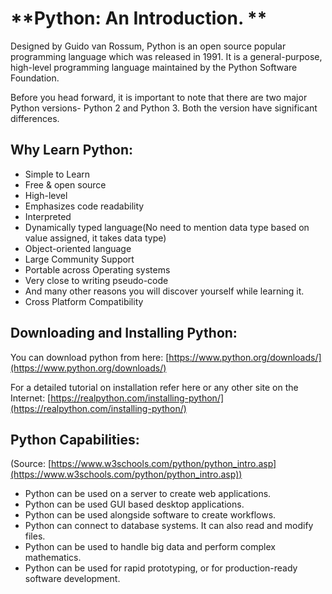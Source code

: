 # **Python: An Introduction. **

Designed by Guido van Rossum, Python is an open source popular programming language which was released in 1991. It is a  general-purpose, high-level programming language maintained by the Python Software Foundation. 

Before you head forward, it is important to note that there are two major Python versions- Python 2 and Python 3. Both the version have significant differences. 


## Why Learn Python:



*   Simple to Learn
*   Free & open source
*   High-level
*   Emphasizes code readability
*   Interpreted
*   Dynamically typed language(No need to mention data type based on value assigned, it takes data type)
*   Object-oriented language
*   Large Community Support
*   Portable across Operating systems
*   Very close to writing pseudo-code
*   And many other reasons you will discover yourself while learning it. 
*   Cross Platform Compatibility

## Downloading and Installing Python:

You can download python from here: [https://www.python.org/downloads/](https://www.python.org/downloads/)

For a detailed tutorial on installation refer here or any other site on the Internet: [https://realpython.com/installing-python/](https://realpython.com/installing-python/)


## Python Capabilities:

(Source: [https://www.w3schools.com/python/python_intro.asp](https://www.w3schools.com/python/python_intro.asp))



*   Python can be used on a server to create web applications.
*   Python can be used GUI based desktop applications.
*   Python can be used alongside software to create workflows.
*   Python can connect to database systems. It can also read and modify files.
*   Python can be used to handle big data and perform complex mathematics.
*   Python can be used for rapid prototyping, or for production-ready software development.

